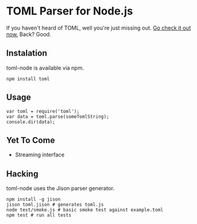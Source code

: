 TOML Parser for Node.js
=======================

If you haven't heard of TOML, well you're just missing out. [Go check it out now.](https://github.com/mojombo/toml) Back? Good.

Instalation
-----------

toml-node is available via npm.

    npm install toml

Usage
-----

    var toml = require('toml');
    var data = toml.parse(someTomlString);
    console.dir(data);

Yet To Come
-----------

 * Streaming interface

Hacking
-------

toml-node uses the Jison parser generator.

    npm install -g jison
    jison toml.jison # generates toml.js
    node test/smoke.js # basic smoke test against example.toml
    npm test # run all tests

